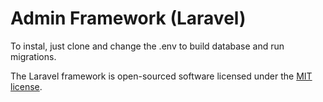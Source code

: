 # Admin Framework (Laravel)

 

To instal, just clone and change the .env to build database and run migrations.





The Laravel framework is open-sourced software licensed under the [MIT license](http://opensource.org/licenses/MIT).
